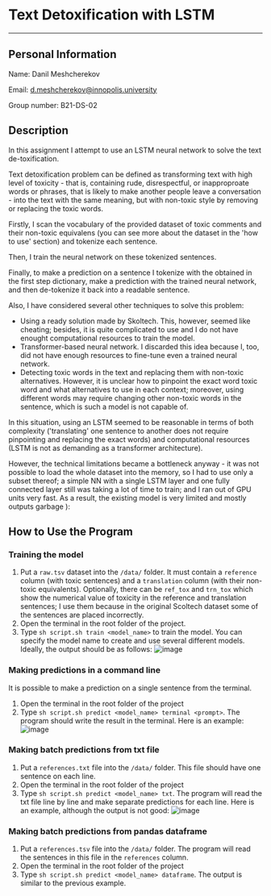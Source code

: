 # Text Detoxification with LSTM
---
## Personal Information
Name: Danil Meshcherekov

Email: d.meshcherekov@innopolis.university

Group number: B21-DS-02
## Description
In this assignment I attempt to use an LSTM neural network to solve the text de-toxification.

Text detoxification problem can be defined as transforming text with high level of toxicity - that is, containing rude, disrespectful, or inapproproate words or phrases, that is likely to make another people leave a conversation - into the text with the same meaning, but with non-toxic style by removing or replacing the toxic words.

Firstly, I scan the vocabulary of the provided dataset of toxic comments and their non-toxic equivalens (you can see more about the dataset in the 'how to use' section) and tokenize each sentence.

Then, I train the neural network on these tokenized sentences.

Finally, to make a prediction on a sentence I tokenize with the obtained in the first step dictionary, make a prediction with the trained neural network, and then de-tokenize it back into a readable sentence.

Also, I have considered several other techniques to solve this problem:
- Using a ready solution made by Skoltech. This, however, seemed like cheating; besides, it is quite complicated to use and I do not have enought computational resources to train the model.
- Transformer-based neural network. I discarded this idea because I, too, did not have enough resources to fine-tune even a trained neural network.
- Detecting toxic words in the text and replacing them with non-toxic alternatives. However, it is unclear how to pinpoint the exact word toxic word and what alternatives to use in each context; moreover, using different words may require changing other non-toxic words in the sentence, which is such a model is not capable of.

In this situation, using an LSTM seemed to be reasonable in terms of both complexity ('translating' one sentence to another does not require pinpointing and replacing the exact words) and computational resources (LSTM is not as demanding as a transformer architecture).

However, the technical limitations became a bottleneck anyway - it was not possible to load the whole dataset into the memory, so I had to use only a subset thereof; a simple NN with a single LSTM layer and one fully connected layer still was taking a lot of time to train; and I ran out of GPU units very fast. As a result, the existing model is very limited and mostly outputs garbage ):

## How to Use the Program
### Training the model
1. Put a `raw.tsv` dataset into the `/data/` folder. It must contain a `reference` column (with toxic sentences) and a `translation` column (with their non-toxic equivalents). Optionally, there can be `ref_tox` and `trn_tox` which show the numerical value of toxicity in the reference and translation sentences; I use them because in the original Scoltech dataset some of the sentences are placed incorrectly.
2. Open the terminal in the root folder of the project.
3. Type `sh script.sh train <model_name>` to train the model. You can specify the model name to create and use several different models. Ideally, the output should be as follows:
![image](https://github.com/Arloste/Text_Detox/assets/88305350/a8283270-d330-42ab-a725-6996741f6fcb)

### Making predictions in a command line
It is possible to make a prediction on a single sentence from the terminal.
1. Open the terminal in the root folder of the project
2. Type `sh script.sh predict <model_name> terminal <prompt>`. The program should write the result in the terminal. Here is an example:
![image](https://github.com/Arloste/Text_Detox/assets/88305350/e6bf6fec-e07c-4829-952a-c660895107a9)

### Making batch predictions from txt file
1. Put a `references.txt` file into the `/data/` folder. This file should have one sentence on each line.
2. Open the terminal in the root folder of the project
3. Type `sh script.sh predict <model_name> txt`. The program will read the txt file line by line and make separate predictions for each line. Here is an example, although the output is not good:
![image](https://github.com/Arloste/Text_Detox/assets/88305350/713c1bb8-6b7c-4eaf-a2df-79e1dc6e58a2)

### Making batch predictions from pandas dataframe
1. Put a `references.tsv` file into the `/data/` folder. The program will read the sentences in this file in the `references` column.
2. Open the terminal in the root folder of the project
3. Type `sh script.sh predict <model_name> dataframe`. The output is similar to the previous example.
